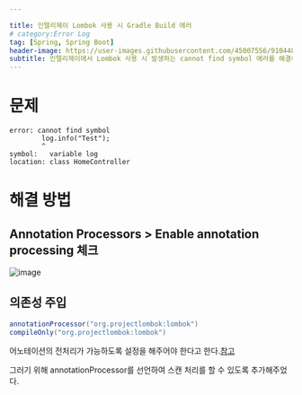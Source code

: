 ```yaml
---

title: 인텔리제이 Lombok 사용 시 Gradle Build 에러
# category:Error Log
tag: [Spring, Spring Boot]
header-image: https://user-images.githubusercontent.com/45007556/91044839-e7443300-e650-11ea-8fab-4558843075ed.png
subtitle: 인텔리제이에서 Lombok 사용 시 발생하는 cannot find symbol 에러를 해결해보자
---
```


# 문제

```
error: cannot find symbol
        log.info("Test");
        ^
symbol:   variable log
location: class HomeController

```

# 해결 방법

## Annotation Processors > Enable annotation processing 체크

![image](https://user-images.githubusercontent.com/45007556/91044839-e7443300-e650-11ea-8fab-4558843075ed.png)

## 의존성 주입

```java
annotationProcessor("org.projectlombok:lombok")
compileOnly("org.projectlombok:lombok")
```

어노테이션의 전처리가 가능하도록 설정을 해주어야 한다고 한다.[참고](https://stackoverflow.com/questions/52547965/gradle-build-fails-from-terminal-for-lombok-annotation-in-spring-boot-applicatio)

그러기 위해 annotationProcessor를 선언하여 스캔 처리를 할 수 있도록 추가해주었다.
